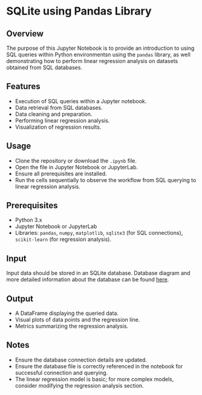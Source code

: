 # SQLite using Pandas Library

## Overview
The purpose of this Jupyter Notebook is to provide an introduction to using SQL queries within Python environmentsn using the `pandas` library, as well demonstrating how to perform linear regression analysis on datasets obtained from SQL databases.

## Features
- Execution of SQL queries within a Jupyter notebook.
- Data retrieval from SQL databases.
- Data cleaning and preparation.
- Performing linear regression analysis.
- Visualization of regression results.

## Usage
- Clone the repository or download the `.ipynb` file.
- Open the file in Jupyter Notebook or JupyterLab.
- Ensure all prerequisites are installed.
- Run the cells sequentially to observe the workflow from SQL querying to linear regression analysis.

## Prerequisites
- Python 3.x
- Jupyter Notebook or JupyterLab
- Libraries: `pandas`, `numpy`, `matplotlib`, `sqlite3` (for SQL connections), `scikit-learn` (for regression analysis).

## Input
Input data should be stored in an SQLite database. Database diagram and more detailed information about the database can be found [here](https://www.sqlitetutorial.net/sqlite-sample-database/).

## Output
- A DataFrame displaying the queried data.
- Visual plots of data points and the regression line.
- Metrics summarizing the regression analysis.

## Notes
- Ensure the database connection details are updated.
- Ensure the database file is correctly referenced in the notebook for successful connection and querying.
- The linear regression model is basic; for more complex models, consider modifying the regression analysis section.